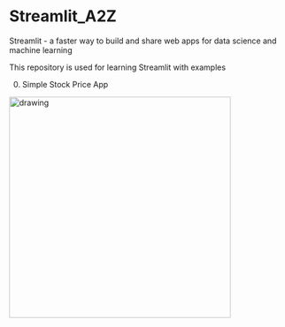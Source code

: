 # Streamlit_A2Z
Streamlit - a faster way to build and share web apps for data science and machine learning

This repository is used for learning Streamlit with examples

0. Simple Stock Price App

<img src="https://github.com/user-attachments/assets/e8baf62d-647e-4f71-81d5-979af3f68ab7" alt="drawing" width="400"/>

